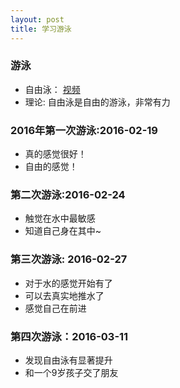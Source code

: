 ```yaml
---
layout: post
title: 学习游泳
---
```


### 游泳
- 自由泳： [视频](http://v.ifeng.com/vblog/others/201202/3cdf678b-4e2b-7610-2776-baf8682932e7.shtml)
- 理论: 自由泳是自由的游泳，非常有力

### 2016年第一次游泳:2016-02-19
- 真的感觉很好！
- 自由的感觉！

### 第二次游泳:2016-02-24
- 触觉在水中最敏感
- 知道自己身在其中~

### 第三次游泳: 2016-02-27
- 对于水的感觉开始有了
- 可以去真实地推水了
- 感觉自己在前进

### 第四次游泳：2016-03-11
- 发现自由泳有显著提升
- 和一个9岁孩子交了朋友